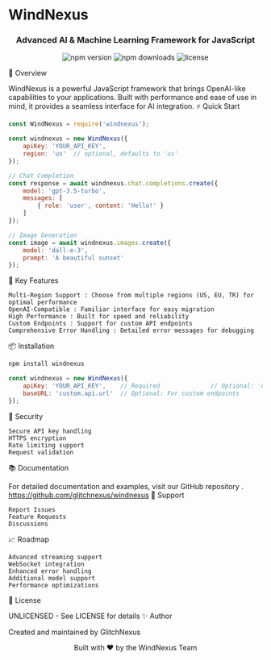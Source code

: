# WindNexus 
<div align="center">
  <h3>Advanced AI & Machine Learning Framework for JavaScript</h3>
  <p>
    <img src="https://img.shields.io/npm/v/windnexus.svg" alt="npm version">
    <img src="https://img.shields.io/npm/dm/windnexus.svg" alt="npm downloads">
    <img src="https://img.shields.io/github/license/glitchnexus/windnexus.svg" alt="license">
  </p>
</div>

🚀 Overview 

WindNexus is a powerful JavaScript framework that brings OpenAI-like capabilities to your applications. Built with performance and ease of use in mind, it provides a seamless interface for AI integration. 
⚡️ Quick Start 
```js
const WindNexus = require('windnexus');

const windnexus = new WindNexus({
    apiKey: 'YOUR_API_KEY',
    region: 'us'  // optional, defaults to 'us'
});

// Chat Completion
const response = await windnexus.chat.completions.create({
    model: 'gpt-3.5-turbo',
    messages: [
        { role: 'user', content: 'Hello!' }
    ]
});

// Image Generation
const image = await windnexus.images.create({
    model: 'dall-e-3',
    prompt: 'A beautiful sunset'
});
```
🎯 Key Features 

    Multi-Region Support : Choose from multiple regions (US, EU, TR) for optimal performance
    OpenAI-Compatible : Familiar interface for easy migration
    High Performance : Built for speed and reliability
    Custom Endpoints : Support for custom API endpoints
    Comprehensive Error Handling : Detailed error messages for debugging
     

📦 Installation 

```bash
npm install windnexus
```

```js
const windnexus = new WindNexus({
    apiKey: 'YOUR_API_KEY',    // Required              // Optional: 'us', 'eu', 'tr'
    baseURL: 'custom.api.url'  // Optional: For custom endpoints
});
```
🔐 Security 

    Secure API key handling
    HTTPS encryption
    Rate limiting support
    Request validation
     

📚 Documentation 

For detailed documentation and examples, visit our GitHub repository . https://github.com/glitchnexus/windnexus
🤝 Support 

    Report Issues 
    Feature Requests 
    Discussions 
     

📈 Roadmap 

    Advanced streaming support
    WebSocket integration
    Enhanced error handling
    Additional model support
    Performance optimizations
     

📄 License 

UNLICENSED - See LICENSE for details 
✨ Author 

Created and maintained by GlitchNexus 

<div align="center">
  <p>Built with ❤️ by the WindNexus Team</p>
</div>